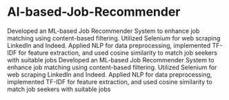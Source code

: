 # AI-based-Job-Recommender
Developed an ML-based Job Recommender System to enhance job matching using content-based filtering. Utilized Selenium for web scraping LinkedIn and Indeed. Applied NLP for data preprocessing, implemented TF-IDF for feature extraction, and used cosine similarity to match job seekers with suitable jobs
Developed an ML-based Job Recommender System to enhance job matching using content-based filtering. Utilized Selenium for web scraping LinkedIn and Indeed. Applied NLP for data preprocessing, implemented TF-IDF for feature extraction, and used cosine similarity to match job seekers with suitable jobs
